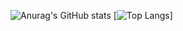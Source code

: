 ![Anurag's GitHub stats](https://github-readme-stats.vercel.app/api?username=hdinia&show_icons=true&theme=gradiant)
[![Top Langs](https://github-readme-stats.vercel.app/api/top-langs/?username=hdinia&langs_count=5)]
